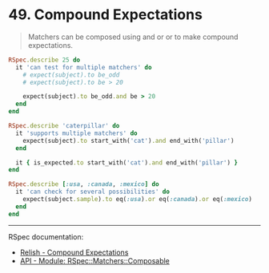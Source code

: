 # 49. Compound Expectations

> Matchers can be composed using and or or to make compound expectations.

```ruby
RSpec.describe 25 do
  it 'can test for multiple matchers' do
    # expect(subject).to be_odd
    # expect(subject).to be > 20

    expect(subject).to be_odd.and be > 20
  end
end

RSpec.describe 'caterpillar' do
  it 'supports multiple matchers' do
    expect(subject).to start_with('cat').and end_with('pillar')
  end

  it { is_expected.to start_with('cat').and end_with('pillar') }
end

RSpec.describe [:usa, :canada, :mexico] do
  it 'can check for several possibilities' do
    expect(subject.sample).to eq(:usa).or eq(:canada).or eq(:mexico)
  end
end
```

---

RSpec documentation:

- [Relish - Compound Expectations](https://relishapp.com/rspec/rspec-expectations/v/3-12/docs/compound-expectations)
- [API - Module: RSpec::Matchers::Composable](https://rspec.info/documentation/3.12/rspec-expectations/RSpec/Matchers/Composable.html)
